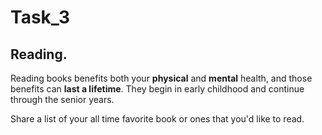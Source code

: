 # Task_3

## Reading.

Reading books benefits both your **physical** and **mental** health, and those benefits can **last a lifetime**. They begin in early childhood and continue through the senior years. 

Share a list of your all time favorite book or ones that you'd like to read.
